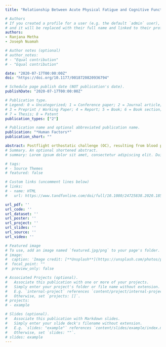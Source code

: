 ```yaml
---
title: "Relationship Between Acute Physical Fatigue and Cognitive Function During Orthostatic Challenge in Men and Women: A Neuroergonomics Investigation"

# Authors
# If you created a profile for a user (e.g. the default `admin` user), write the username (folder name) here 
# and it will be replaced with their full name and linked to their profile.
authors:
- Ranjana Metha
- Joseph Nuamah

# Author notes (optional)
# author_notes:
# - "Equal contribution"
# - "Equal contribution"

date: "2020-07-17T00:00:00Z" 
doi: "https://doi.org/10.1177/0018720820936794"

# Schedule page publish date (NOT publication's date).
publishDate: "2020-07-17T00:00:00Z"

# Publication type.
# Legend: 0 = Uncategorized; 1 = Conference paper; 2 = Journal article;
# 3 = Preprint / Working Paper; 4 = Report; 5 = Book; 6 = Book section;
# 7 = Thesis; 8 = Patent
publication_types: ["2"]

# Publication name and optional abbreviated publication name.
publication: "*Human Factors*"
publication_short: ""

abstract: Postflight orthostatic challenge (OC), resulting from blood pooling in lower extremities, is a major health concern among astronauts that fly long-duration missions. Additionally, astronauts undergo physical demanding tasks resulting in acute fatigue, which can affect performance. However, the effects of concurrent OC and acute physical fatigue on performance have not been adequately investigated. The purpose of this study was to determine the relationship between acute physical fatigue and cognitive function during OC. Sixteen healthy participants performed the mental arithmetic task and psychomotor tracking tasks in the absence and presence of a prior 1-hour physically fatiguing exercise, on separate days under OC (induced via lower body negative pressure). We recorded task performances on the cognitive tests and prefrontal cortex oxygenation using functional near-infrared spectroscopy, along with physiological and subjective responses. The introduction of the cognitive tasks during OC increased cerebral oxygenation; however, oxygenation decreased significantly with the cognitive tasks under the acute fatigue conditions, particularly during the tracking task and in males. These differences were accompanied by comparable task performances. The findings suggest that mental arithmetic is a more effective countermeasure than psychomotor tracking under acute physical fatigue during OC. Whereas females did not show a significant difference in cerebral oxygenation due to task, males did, suggesting that it may be important to consider gender differences when developing countermeasures against OC.
# Summary. An optional shortened abstract.
# summary: Lorem ipsum dolor sit amet, consectetur adipiscing elit. Duis posuere tellus ac convallis placerat. Proin tincidunt magna sed ex sollicitudin condimentum.

# tags:
# - Source Themes
# featured: false

# Custom links (uncomment lines below)
# links:
# - name: HTML
#   url: https://www.tandfonline.com/doi/full/10.1080/24725838.2020.1855272?casa_token=168ZfRqGyj0AAAAA%3Ah0JV_DKzCQSRIgJwncol0jZkudpPmXXu6UZ7U12LUrVK6Pn-c61JtH5dCtYw1alGA2rlIsnr1sBFbQ

url_pdf: ''
url_code: ''
url_dataset: ''
url_poster: ''
url_project: ''
url_slides: ''
url_source: ''
url_video: ''

# Featured image
# To use, add an image named `featured.jpg/png` to your page's folder. 
# image:
#  caption: 'Image credit: [**Unsplash**](https://unsplash.com/photos/pLCdAaMFLTE)'
#  focal_point: ""
#  preview_only: false

# Associated Projects (optional).
#   Associate this publication with one or more of your projects.
#   Simply enter your project's folder or file name without extension.
#   E.g. `internal-project` references `content/project/internal-project/index.md`.
#   Otherwise, set `projects: []`.
# projects:
# - example

# Slides (optional).
#   Associate this publication with Markdown slides.
#   Simply enter your slide deck's filename without extension.
#   E.g. `slides: "example"` references `content/slides/example/index.md`.
#   Otherwise, set `slides: ""`.
# slides: example
---
```

